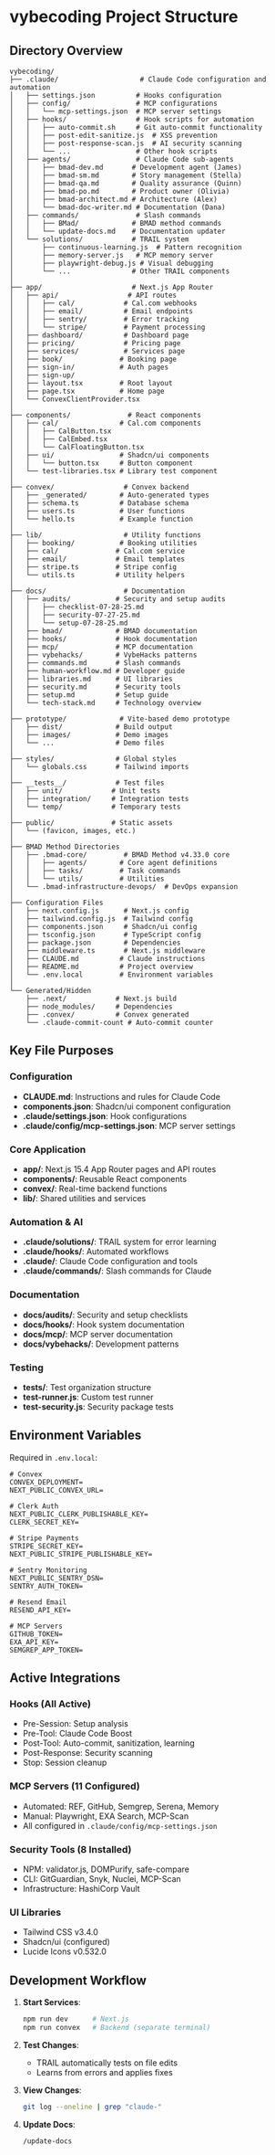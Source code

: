 # vybecoding Project Structure

## Directory Overview

```
vybecoding/
├── .claude/                    # Claude Code configuration and automation
│   ├── settings.json          # Hooks configuration
│   ├── config/                # MCP configurations
│   │   └── mcp-settings.json  # MCP server settings
│   ├── hooks/                 # Hook scripts for automation
│   │   ├── auto-commit.sh     # Git auto-commit functionality
│   │   ├── post-edit-sanitize.js  # XSS prevention
│   │   ├── post-response-scan.js  # AI security scanning
│   │   └── ...                # Other hook scripts
│   ├── agents/                # Claude Code sub-agents
│   │   ├── bmad-dev.md       # Development agent (James)
│   │   ├── bmad-sm.md        # Story management (Stella)
│   │   ├── bmad-qa.md        # Quality assurance (Quinn)
│   │   ├── bmad-po.md        # Product owner (Olivia)
│   │   ├── bmad-architect.md # Architecture (Alex)
│   │   └── bmad-doc-writer.md # Documentation (Dana)
│   ├── commands/              # Slash commands
│   │   ├── BMad/             # BMAD method commands
│   │   └── update-docs.md    # Documentation updater
│   └── solutions/            # TRAIL system
│       ├── continuous-learning.js  # Pattern recognition
│       ├── memory-server.js   # MCP memory server
│       ├── playwright-debug.js # Visual debugging
│       └── ...               # Other TRAIL components
│
├── app/                      # Next.js App Router
│   ├── api/                 # API routes
│   │   ├── cal/            # Cal.com webhooks
│   │   ├── email/          # Email endpoints
│   │   ├── sentry/         # Error tracking
│   │   └── stripe/         # Payment processing
│   ├── dashboard/          # Dashboard page
│   ├── pricing/            # Pricing page
│   ├── services/           # Services page
│   ├── book/              # Booking page
│   ├── sign-in/           # Auth pages
│   ├── sign-up/
│   ├── layout.tsx         # Root layout
│   ├── page.tsx           # Home page
│   └── ConvexClientProvider.tsx
│
├── components/              # React components
│   ├── cal/               # Cal.com components
│   │   ├── CalButton.tsx
│   │   ├── CalEmbed.tsx
│   │   └── CalFloatingButton.tsx
│   ├── ui/                # Shadcn/ui components
│   │   └── button.tsx     # Button component
│   └── test-libraries.tsx # Library test component
│
├── convex/                 # Convex backend
│   ├── _generated/        # Auto-generated types
│   ├── schema.ts          # Database schema
│   ├── users.ts           # User functions
│   └── hello.ts           # Example function
│
├── lib/                    # Utility functions
│   ├── booking/           # Booking utilities
│   ├── cal/              # Cal.com service
│   ├── email/            # Email templates
│   ├── stripe.ts         # Stripe config
│   └── utils.ts          # Utility helpers
│
├── docs/                   # Documentation
│   ├── audits/           # Security and setup audits
│   │   ├── checklist-07-28-25.md
│   │   ├── security-07-27-25.md
│   │   └── setup-07-28-25.md
│   ├── bmad/             # BMAD documentation
│   ├── hooks/            # Hook documentation
│   ├── mcp/              # MCP documentation
│   ├── vybehacks/        # VybeHacks patterns
│   ├── commands.md       # Slash commands
│   ├── human-workflow.md # Developer guide
│   ├── libraries.md      # UI libraries
│   ├── security.md       # Security tools
│   ├── setup.md          # Setup guide
│   └── tech-stack.md     # Technology overview
│
├── prototype/             # Vite-based demo prototype
│   ├── dist/             # Build output
│   ├── images/           # Demo images
│   └── ...               # Demo files
│
├── styles/               # Global styles
│   └── globals.css       # Tailwind imports
│
├── __tests__/            # Test files
│   ├── unit/            # Unit tests
│   ├── integration/     # Integration tests
│   └── temp/            # Temporary tests
│
├── public/              # Static assets
│   └── (favicon, images, etc.)
│
├── BMAD Method Directories
│   ├── .bmad-core/         # BMAD Method v4.33.0 core
│   │   ├── agents/        # Core agent definitions
│   │   ├── tasks/         # Task commands
│   │   └── utils/         # Utilities
│   └── .bmad-infrastructure-devops/  # DevOps expansion
│
├── Configuration Files
│   ├── next.config.js      # Next.js config
│   ├── tailwind.config.js  # Tailwind config
│   ├── components.json     # Shadcn/ui config
│   ├── tsconfig.json       # TypeScript config
│   ├── package.json        # Dependencies
│   ├── middleware.ts       # Next.js middleware
│   ├── CLAUDE.md          # Claude instructions
│   ├── README.md          # Project overview
│   └── .env.local         # Environment variables
│
└── Generated/Hidden
    ├── .next/            # Next.js build
    ├── node_modules/     # Dependencies
    ├── .convex/          # Convex generated
    └── .claude-commit-count # Auto-commit counter
```

## Key File Purposes

### Configuration
- **CLAUDE.md**: Instructions and rules for Claude Code
- **components.json**: Shadcn/ui component configuration
- **.claude/settings.json**: Hook configurations
- **.claude/config/mcp-settings.json**: MCP server settings

### Core Application
- **app/**: Next.js 15.4 App Router pages and API routes
- **components/**: Reusable React components
- **convex/**: Real-time backend functions
- **lib/**: Shared utilities and services

### Automation & AI
- **.claude/solutions/**: TRAIL system for error learning
- **.claude/hooks/**: Automated workflows
- **.claude/**: Claude Code configuration and tools
- **.claude/commands/**: Slash commands for Claude

### Documentation
- **docs/audits/**: Security and setup checklists
- **docs/hooks/**: Hook system documentation
- **docs/mcp/**: MCP server documentation
- **docs/vybehacks/**: Development patterns

### Testing
- **__tests__/**: Test organization structure
- **test-runner.js**: Custom test runner
- **test-security.js**: Security package tests

## Environment Variables

Required in `.env.local`:
```
# Convex
CONVEX_DEPLOYMENT=
NEXT_PUBLIC_CONVEX_URL=

# Clerk Auth
NEXT_PUBLIC_CLERK_PUBLISHABLE_KEY=
CLERK_SECRET_KEY=

# Stripe Payments
STRIPE_SECRET_KEY=
NEXT_PUBLIC_STRIPE_PUBLISHABLE_KEY=

# Sentry Monitoring
NEXT_PUBLIC_SENTRY_DSN=
SENTRY_AUTH_TOKEN=

# Resend Email
RESEND_API_KEY=

# MCP Servers
GITHUB_TOKEN=
EXA_API_KEY=
SEMGREP_APP_TOKEN=
```

## Active Integrations

### Hooks (All Active)
- Pre-Session: Setup analysis
- Pre-Tool: Claude Code Boost
- Post-Tool: Auto-commit, sanitization, learning
- Post-Response: Security scanning
- Stop: Session cleanup

### MCP Servers (11 Configured)
- Automated: REF, GitHub, Semgrep, Serena, Memory
- Manual: Playwright, EXA Search, MCP-Scan
- All configured in `.claude/config/mcp-settings.json`

### Security Tools (8 Installed)
- NPM: validator.js, DOMPurify, safe-compare
- CLI: GitGuardian, Snyk, Nuclei, MCP-Scan
- Infrastructure: HashiCorp Vault

### UI Libraries
- Tailwind CSS v3.4.0
- Shadcn/ui (configured)
- Lucide Icons v0.532.0

## Development Workflow

1. **Start Services**:
   ```bash
   npm run dev      # Next.js
   npm run convex   # Backend (separate terminal)
   ```

2. **Test Changes**:
   - TRAIL automatically tests on file edits
   - Learns from errors and applies fixes

3. **View Changes**:
   ```bash
   git log --oneline | grep "claude-"
   ```

4. **Update Docs**:
   ```
   /update-docs
   ```